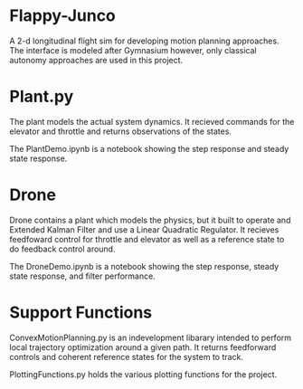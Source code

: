# Flappy-Junco
A 2-d longitudinal flight sim for developing motion planning approaches.  The interface is modeled after Gymnasium however, only classical autonomy approaches are used in this project.

# Plant.py
The plant models the actual system dynamics. It recieved commands for the elevator and throttle and returns observations of the states.

The PlantDemo.ipynb is a notebook showing the step response and steady state response. 

# Drone
Drone contains a plant which models the physics, but it built to operate and Extended Kalman Filter and use a Linear Quadratic Regulator.  It recieves feedfoward control for throttle and elevator as well as a reference state to do feedback control around.

The DroneDemo.ipynb is a notebook showing the step response, steady state response, and filter performance. 

# Support Functions 
ConvexMotionPlanning.py is an indevelopment libarary intended to perform local trajectory optimization around a given path.  It returns feedforward controls and coherent reference states for the system to track.

PlottingFunctions.py holds the various plotting functions for the project.
